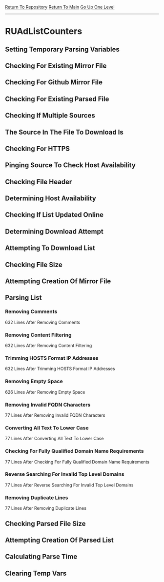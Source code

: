[Return To Repository](https://github.com/deathbybandaid/piholeparser/)
[Return To Main](https://github.com/deathbybandaid/piholeparser/blob/master/RecentRunLogs/Mainlog.md)
[Go Up One Level](https://github.com/deathbybandaid/piholeparser/blob/master/RecentRunLogs/TopLevelScripts/30-Processing-Blacklists.md)
____________________________________
# RUAdListCounters
## Setting Temporary Parsing Variables
## Checking For Existing Mirror File
## Checking For Github Mirror File
## Checking For Existing Parsed File
## Checking If Multiple Sources
## The Source In The File To Download Is
## Checking For HTTPS
## Pinging Source To Check Host Availability
## Checking File Header
## Determining Host Availability
## Checking If List Updated Online
## Determining Download Attempt
## Attempting To Download List
## Checking File Size
## Attempting Creation Of Mirror File
## Parsing List
### Removing Comments
632 Lines After Removing Comments
### Removing Content Filtering
632 Lines After Removing Content Filtering
### Trimming HOSTS Format IP Addresses
632 Lines After Trimming HOSTS Format IP Addresses
### Removing Empty Space
626 Lines After Removing Empty Space
### Removing Invalid FQDN Characters
77 Lines After Removing Invalid FQDN Characters
### Converting All Text To Lower Case
77 Lines After Converting All Text To Lower Case
### Checking For Fully Qualified Domain Name Requirements
77 Lines After Checking For Fully Qualified Domain Name Requirements
### Reverse Searching For Invalid Top Level Domains
77 Lines After Reverse Searching For Invalid Top Level Domains
### Removing Duplicate Lines
77 Lines After Removing Duplicate Lines
## Checking Parsed File Size
## Attempting Creation Of Parsed List
## Calculating Parse Time
## Clearing Temp Vars
